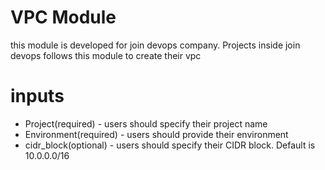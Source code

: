 # VPC Module
this module is developed for join devops company. Projects inside  join devops follows this module to create their vpc

# inputs

*   Project(required)       - users should specify their project name
*   Environment(required)   - users should provide their environment
*   cidr_block(optional)    - users should specify their CIDR block. Default is 10.0.0.0/16

